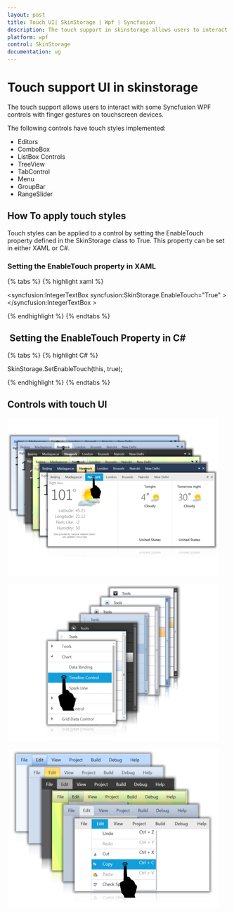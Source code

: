 ```yaml
---
layout: post
title: Touch UI| SkinStorage | Wpf | Syncfusion
description: The touch support in skinstorage allows users to interact with some Syncfusion WPF controls with finger gestures on touchscreen devices.
platform: wpf
control: SkinStorage
documentation: ug
---
```


# Touch support UI in skinstorage

The touch support allows users to interact with some Syncfusion WPF controls with finger gestures on touchscreen devices.

The following controls have touch styles implemented:

* Editors
* ComboBox
* ListBox Controls
* TreeView
* TabControl
* Menu
* GroupBar
* RangeSlider



## How To apply touch styles

Touch styles can be applied to a control by setting the EnableTouch property defined in the SkinStorage class to True. This property can be set in either XAML or C#.

### Setting the EnableTouch property in XAML

{% tabs %}
{% highlight xaml %}

<syncfusion:IntegerTextBox 
syncfusion:SkinStorage.EnableTouch="True" >
</syncfusion:IntegerTextBox >

{% endhighlight %}
{% endtabs %}

##  Setting the EnableTouch Property in C#

{% tabs %}
{% highlight C# %}

SkinStorage.SetEnableTouch(this, true);

{% endhighlight %}
{% endtabs %}

## Controls with touch UI

![Controls with touch UI Pic_1](Touch-UI_images/Touch-UI_img1.png)

![Controls with touch UI Pic_2](Touch-UI_images/Touch-UI_img2.png)

![Controls with touch UI Pic_3](Touch-UI_images/Touch-UI_img3.png)
